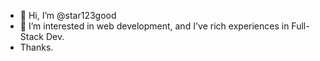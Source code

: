 - 👋 Hi, I’m @star123good
- 👀 I’m interested in web development, and I've rich experiences in Full-Stack Dev.
- Thanks.

<!---
star123good/star123good is a ✨ special ✨ repository because its `README.md` (this file) appears on your GitHub profile.
You can click the Preview link to take a look at your changes.
--->
